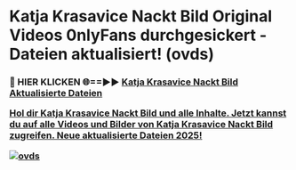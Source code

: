 # Katja Krasavice Nackt Bild Original Videos 0nlyFans durchgesickert - Dateien aktualisiert! (ovds)

<h3>🔴 HIER KLICKEN 🌐==►► <a href="https://tinyurl.com/h6vf6nb8" rel="nofollow">Katja Krasavice Nackt Bild Aktualisierte Dateien

Hol dir Katja Krasavice Nackt Bild und alle Inhalte. Jetzt kannst du auf alle Videos und Bilder von Katja Krasavice Nackt Bild zugreifen. Neue aktualisierte Dateien 2025!

[![ovds](https://i.imgur.com/sD4kR3V.gif)](https://tinyurl.com/h6vf6nb8)
